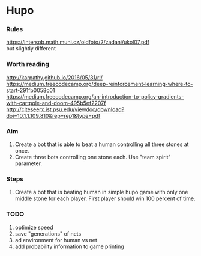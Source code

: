 # Hupo

### Rules
https://intersob.math.muni.cz/oldfoto/2/zadani/ukol07.pdf  
but slightly different

### Worth reading
http://karpathy.github.io/2016/05/31/rl/  
https://medium.freecodecamp.org/deep-reinforcement-learning-where-to-start-291fb0058c01  
https://medium.freecodecamp.org/an-introduction-to-policy-gradients-with-cartpole-and-doom-495b5ef2207f
http://citeseerx.ist.psu.edu/viewdoc/download?doi=10.1.1.109.810&rep=rep1&type=pdf  

### Aim
1. Create a bot that is able to beat a human controlling all three stones at once.
2. Create three bots controlling one stone each. Use "team spirit" parameter.

### Steps
1. Create a bot that is beating human in simple hupo game with only one middle stone for each player. First player should win 100 percent of time.

### TODO
1. optimize speed
2. save "generations" of nets
3. ad environment for human vs net
4. add probability information to game printing
